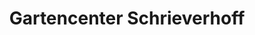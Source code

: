 ---
title: "Gartencenter Schrieverhoff"
url: /muenster/gartencenter-schrieverhoff/
shop: Garten-Center
---
